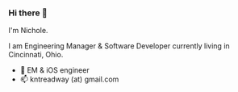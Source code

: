 ### Hi there 👋

I'm Nichole.

I am Engineering Manager & Software Developer currently living in Cincinnati, Ohio.

- 🔭 EM & iOS engineer
- 📫 kntreadway (at) gmail.com
